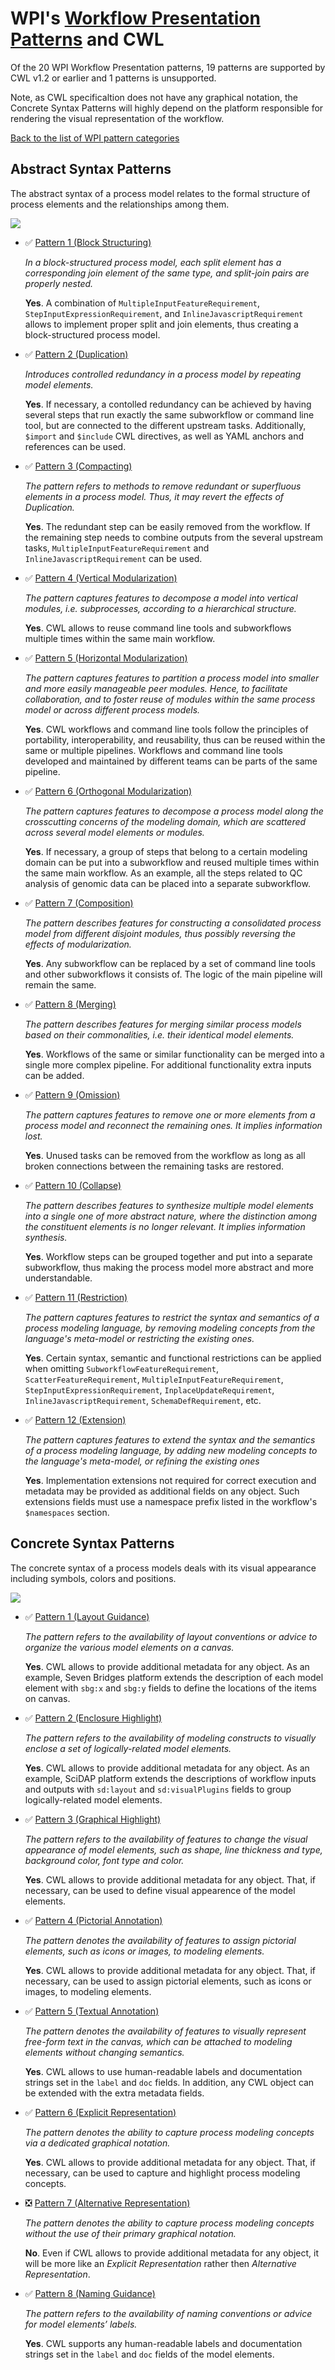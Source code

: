 
# WPI's [Workflow Presentation Patterns](http://www.workflowpatterns.com/patterns/presentation/) and CWL

Of the 20 WPI Workflow Presentation patterns, 19 patterns are supported by CWL v1.2 or earlier and 1 patterns is unsupported.

Note, as CWL specificaltion does not have any graphical notation, the Concrete Syntax Patterns will highly depend on the platform responsible for rendering the visual representation of the workflow.

[Back to the list of WPI pattern categories](../README.md)
## Abstract Syntax Patterns

The abstract syntax of a process model relates to the formal structure of process elements and the relationships among them.

![](http://www.workflowpatterns.com/patterns/presentation/abstractsyntax/images/fig2.jpg)

* :white_check_mark: [Pattern 1 (Block Structuring)](http://www.workflowpatterns.com/patterns/presentation/abstractsyntax/asm1.php)

  *In a block-structured process model, each split element has a corresponding join element of the same type, and split-join pairs are properly nested.*
  
  **Yes**. A combination of `MultipleInputFeatureRequirement`, `StepInputExpressionRequirement`, and `InlineJavascriptRequirement` allows to implement proper split and join elements, thus creating a block-structured process model.

* :white_check_mark: [Pattern 2 (Duplication)](http://www.workflowpatterns.com/patterns/presentation/abstractsyntax/asm2.php)

  *Introduces controlled redundancy in a process model by repeating model elements.*

  **Yes**. If necessary, a contolled redundancy can be achieved by having several steps that run exactly the same subworkflow or command line tool, but are connected to the different upstream tasks. Additionally, `$import` and `$include` CWL directives, as well as YAML anchors and references can be used.

* :white_check_mark: [Pattern 3 (Compacting)](http://www.workflowpatterns.com/patterns/presentation/abstractsyntax/asm3.php)

  *The pattern refers to methods to remove redundant or superfluous elements in a process model. Thus, it may revert the effects of Duplication.*

  **Yes**. The redundant step can be easily removed from the workflow. If the remaining step needs to combine outputs from the several upstream tasks, `MultipleInputFeatureRequirement` and `InlineJavascriptRequirement` can be used.

* :white_check_mark: [Pattern 4 (Vertical Modularization)](http://www.workflowpatterns.com/patterns/presentation/abstractsyntax/asm4.php)

  *The pattern captures features to decompose a model into vertical modules, i.e. subprocesses, according to a hierarchical structure.*

  **Yes**. CWL allows to reuse command line tools and subworkflows multiple times within the same main workflow.

* :white_check_mark: [Pattern 5 (Horizontal Modularization)](http://www.workflowpatterns.com/patterns/presentation/abstractsyntax/asm5.php)

  *The pattern captures features to partition a process model into smaller and more easily manageable peer modules. Hence, to facilitate collaboration, and to foster reuse of modules within the same process model or across different process models.*
  
  **Yes**. CWL workflows and command line tools follow the principles of portability, interoperability, and reusability, thus can be reused within the same or multiple pipelines. Workflows and command line tools developed and maintained by different teams can be parts of the same pipeline.

* :white_check_mark: [Pattern 6 (Orthogonal Modularization)](http://www.workflowpatterns.com/patterns/presentation/abstractsyntax/asm6.php)

  *The pattern captures features to decompose a process model along the crosscutting concerns of the modeling domain, which are scattered across several model elements or modules.*

  **Yes**. If necessary, a group of steps that belong to a certain modeling domain can be put into a subworkflow and reused multiple times within the same main workflow. As an example, all the steps related to QC analysis of genomic data can be placed into a separate subworkflow.

* :white_check_mark: [Pattern 7 (Composition)](http://www.workflowpatterns.com/patterns/presentation/abstractsyntax/asm7.php)

  *The pattern describes features for constructing a consolidated process model from different disjoint modules, thus possibly reversing the effects of modularization.*

  **Yes**. Any subworkflow can be replaced by a set of command line tools and other subworkflows it consists of. The logic of the main pipeline will remain the same.

* :white_check_mark: [Pattern 8 (Merging)](http://www.workflowpatterns.com/patterns/presentation/abstractsyntax/asm8.php)

  *The pattern describes features for merging similar process models based on their commonalities, i.e. their identical model elements.*

  **Yes**. Workflows of the same or similar functionality can be merged into a single more complex pipeline. For additional functionality extra inputs can be added.

* :white_check_mark: [Pattern 9 (Omission)](http://www.workflowpatterns.com/patterns/presentation/abstractsyntax/asm9.php)

  *The pattern captures features to remove one or more elements from a process model and reconnect the remaining ones. It implies information lost.*

  **Yes**. Unused tasks can be removed from the workflow as long as all broken connections between the remaining tasks are restored.

* :white_check_mark: [Pattern 10 (Collapse)](http://www.workflowpatterns.com/patterns/presentation/abstractsyntax/asm10.php)

  *The pattern describes features to synthesize multiple model elements into a single one of more abstract nature, where the distinction among the constituent elements is no longer relevant. It implies information synthesis.*

  **Yes**. Workflow steps can be grouped together and put into a separate subworkflow, thus making the process model more abstract and more understandable.

* :white_check_mark: [Pattern 11 (Restriction)](http://www.workflowpatterns.com/patterns/presentation/abstractsyntax/asm11.php)

  *The pattern captures features to restrict the syntax and semantics of a process modeling language, by removing modeling concepts from the language's meta-model or restricting the existing ones.*

  **Yes**. Certain syntax, semantic and functional restrictions can be applied when omitting 
  `SubworkflowFeatureRequirement`, `ScatterFeatureRequirement`, `MultipleInputFeatureRequirement`, `StepInputExpressionRequirement`, `InplaceUpdateRequirement`, `InlineJavascriptRequirement`, `SchemaDefRequirement`, etc.

* :white_check_mark: [Pattern 12 (Extension)](http://www.workflowpatterns.com/patterns/presentation/abstractsyntax/asm12.php)

  *The pattern captures features to extend the syntax and the semantics of a process modeling language, by adding new modeling concepts to the language's meta-model, or refining the existing ones*

  **Yes**. Implementation extensions not required for correct execution and metadata may be provided as additional fields on any object. Such extensions fields must use a namespace prefix listed in the workflow's `$namespaces` section.
## Concrete Syntax Patterns
The concrete syntax of a process models deals with its visual appearance including symbols, colors and positions.

![](http://www.workflowpatterns.com/patterns/presentation/concretesyntax/images/Fig01.jpg)

* :white_check_mark: [Pattern 1 (Layout Guidance)](http://www.workflowpatterns.com/patterns/presentation/concretesyntax/csm1.php)

  *The pattern refers to the availability of layout conventions or advice to organize the various model elements on a canvas.*

  **Yes**. CWL allows to provide additional metadata for any object. As an example, Seven Bridges platform extends the description of each model element with `sbg:x` and `sbg:y` fields to define the locations of the items on canvas.

* :white_check_mark: [Pattern 2 (Enclosure Highlight)](http://www.workflowpatterns.com/patterns/presentation/concretesyntax/csm2.php)

  *The pattern refers to the availability of modeling constructs to visually enclose a set of logically-related model elements.*

  **Yes**. CWL allows to provide additional metadata for any object. As an example, SciDAP platform extends the descriptions of workflow inputs and outputs with `sd:layout` and `sd:visualPlugins` fields to group logically-related model elements.

* :white_check_mark: [Pattern 3 (Graphical Highlight)](http://www.workflowpatterns.com/patterns/presentation/concretesyntax/csm3.php)

  *The pattern refers to the availability of features to change the visual appearance of model elements, such as shape, line thickness and type, background color, font type and color.*
  
  **Yes**. CWL allows to provide additional metadata for any object. That, if necessary, can be used to define visual appearence of the model elements.

* :white_check_mark: [Pattern 4 (Pictorial Annotation)](http://www.workflowpatterns.com/patterns/presentation/concretesyntax/csm4.php)

  *The pattern denotes the availability of features to assign pictorial elements, such as icons or images, to modeling elements.*

  **Yes**. CWL allows to provide additional metadata for any object. That, if necessary, can be used to assign pictorial elements, such as icons or images, to modeling elements.

* :white_check_mark: [Pattern 5 (Textual Annotation)](http://www.workflowpatterns.com/patterns/presentation/concretesyntax/csm5.php)

  *The pattern denotes the availability of features to visually represent free-form text in the canvas, which can be attached to modeling elements without changing semantics.*
 
  **Yes**. CWL allows to use human-readable labels and documentation strings set in the `label` and `doc` fields. In addition, any CWL object can be extended with the extra metadata fields.

* :white_check_mark: [Pattern 6 (Explicit Representation)](http://www.workflowpatterns.com/patterns/presentation/concretesyntax/csm6.php)

  *The pattern denotes the ability to capture process modeling concepts via a dedicated graphical notation.*

  **Yes**. CWL allows to provide additional metadata for any object. That, if necessary, can be used to capture and highlight process modeling concepts.

* :negative_squared_cross_mark: [Pattern 7 (Alternative Representation)](http://www.workflowpatterns.com/patterns/presentation/concretesyntax/csm7.php)

  *The pattern denotes the ability to capture process modeling concepts without the use of their primary graphical notation.*

  **No**. Even if CWL allows to provide additional metadata for any object, it will be more like an *Explicit Representation* rather then *Alternative Representation*.

* :white_check_mark: [Pattern 8 (Naming Guidance)](http://www.workflowpatterns.com/patterns/presentation/concretesyntax/csm8.php)

  *The pattern refers to the availability of naming conventions or advice for model elements’ labels.*

  **Yes**. CWL supports any human-readable labels and documentation strings set in the `label` and `doc` fields of the model elements.